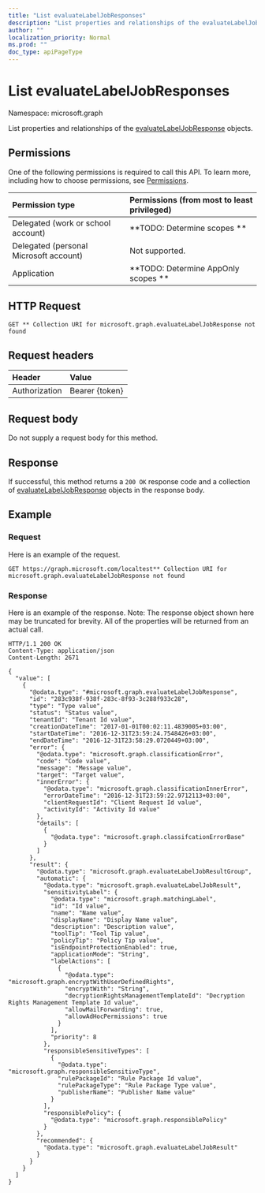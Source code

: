 ```yaml
---
title: "List evaluateLabelJobResponses"
description: "List properties and relationships of the evaluateLabelJobResponse objects."
author: ""
localization_priority: Normal
ms.prod: ""
doc_type: apiPageType
---
```


# List evaluateLabelJobResponses

Namespace: microsoft.graph

List properties and relationships of the [evaluateLabelJobResponse](../resources/evaluatelabeljobresponse.md) objects.

## Permissions
One of the following permissions is required to call this API. To learn more, including how to choose permissions, see [Permissions](/concepts/permissions-reference.md).

|Permission type|Permissions (from most to least privileged)|
|:---|:---|
|Delegated (work or school account)|**TODO: Determine scopes **|
|Delegated (personal Microsoft account)|Not supported.|
|Application|**TODO: Determine AppOnly scopes **|

## HTTP Request
<!-- {
  "blockType": "ignored"
}
-->
``` http
GET ** Collection URI for microsoft.graph.evaluateLabelJobResponse not found
```

## Request headers
|Header|Value|
|:---|:---|
|Authorization|Bearer {token}|

## Request body
Do not supply a request body for this method.

## Response
If successful, this method returns a `200 OK` response code and a collection of [evaluateLabelJobResponse](../resources/evaluatelabeljobresponse.md) objects in the response body.

## Example

### Request
Here is an example of the request.
<!-- {
  "blockType": "request",
  "name": "get_evaluatelabeljobresponse"
}
-->
``` http
GET https://graph.microsoft.com/localtest** Collection URI for microsoft.graph.evaluateLabelJobResponse not found
```

### Response
Here is an example of the response. Note: The response object shown here may be truncated for brevity. All of the properties will be returned from an actual call.
<!-- {
  "blockType": "response",
  "truncated": true,
  "@odata.type": "collection(microsoft.graph.evaluatelabeljobresponse)"
}
-->
``` http
HTTP/1.1 200 OK
Content-Type: application/json
Content-Length: 2671

{
  "value": [
    {
      "@odata.type": "#microsoft.graph.evaluateLabelJobResponse",
      "id": "283c938f-938f-283c-8f93-3c288f933c28",
      "type": "Type value",
      "status": "Status value",
      "tenantId": "Tenant Id value",
      "creationDateTime": "2017-01-01T00:02:11.4839005+03:00",
      "startDateTime": "2016-12-31T23:59:24.7548426+03:00",
      "endDateTime": "2016-12-31T23:58:29.0720449+03:00",
      "error": {
        "@odata.type": "microsoft.graph.classificationError",
        "code": "Code value",
        "message": "Message value",
        "target": "Target value",
        "innerError": {
          "@odata.type": "microsoft.graph.classificationInnerError",
          "errorDateTime": "2016-12-31T23:59:22.9712113+03:00",
          "clientRequestId": "Client Request Id value",
          "activityId": "Activity Id value"
        },
        "details": [
          {
            "@odata.type": "microsoft.graph.classifcationErrorBase"
          }
        ]
      },
      "result": {
        "@odata.type": "microsoft.graph.evaluateLabelJobResultGroup",
        "automatic": {
          "@odata.type": "microsoft.graph.evaluateLabelJobResult",
          "sensitivityLabel": {
            "@odata.type": "microsoft.graph.matchingLabel",
            "id": "Id value",
            "name": "Name value",
            "displayName": "Display Name value",
            "description": "Description value",
            "toolTip": "Tool Tip value",
            "policyTip": "Policy Tip value",
            "isEndpointProtectionEnabled": true,
            "applicationMode": "String",
            "labelActions": [
              {
                "@odata.type": "microsoft.graph.encryptWithUserDefinedRights",
                "encryptWith": "String",
                "decryptionRightsManagementTemplateId": "Decryption Rights Management Template Id value",
                "allowMailForwarding": true,
                "allowAdHocPermissions": true
              }
            ],
            "priority": 8
          },
          "responsibleSensitiveTypes": [
            {
              "@odata.type": "microsoft.graph.responsibleSensitiveType",
              "rulePackageId": "Rule Package Id value",
              "rulePackageType": "Rule Package Type value",
              "publisherName": "Publisher Name value"
            }
          ],
          "responsiblePolicy": {
            "@odata.type": "microsoft.graph.responsiblePolicy"
          }
        },
        "recommended": {
          "@odata.type": "microsoft.graph.evaluateLabelJobResult"
        }
      }
    }
  ]
}
```

